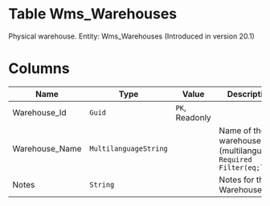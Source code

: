 # Table Wms_Warehouses

Physical warehouse. Entity: Wms_Warehouses (Introduced in version 20.1)

# Columns

| Name | Type | Value | Description |
| - | - | - | --- |
|Warehouse_Id|`Guid`|`PK`, Readonly||
|Warehouse_Name|`MultilanguageString`||Name of the warehouse (multilanguage). `Required` `Filter(eq;like)` |
|Notes|`String`||Notes for this Warehouse. |
